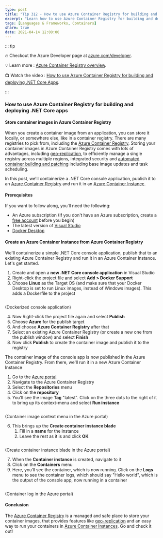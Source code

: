 ```yaml
---
type: post
title: "Tip 312 - How to use Azure Container Registry for building and deploying .NET Core apps"
excerpt: "Learn how to use Azure Container Registry for building and deploying .NET Core apps"
tags: [Languages & Frameworks, Containers]
share: true
date: 2021-04-14 12:00:00
---
```


::: tip 

:fire: Checkout the Azure Developer page at [azure.com/developer](https://azure.com/developer?WT.mc_id=azure-azuredevtips-azureappsdev).

:bulb: Learn more : [Azure Container Registry overview](https://azure.microsoft.com/services/container-registry/?WT.mc_id=docs-azuredevtips-azureappsdev). 

:tv: Watch the video : [How to use Azure Container Registry for building and deploying .NET Core Apps](https://youtu.be/waktLo7JJTw?WT.mc_id=youtube-azuredevtips-azureappsdev).

:::

### How to use Azure Container Registry for building and deploying .NET Core apps

#### Store container images in Azure Container Registry
When you create a container image from an application, you can store it locally, or somewhere else, like in a container registry. There are many registries to pick from, including the [Azure Container Registry](https://azure.microsoft.com/services/container-registry/?WT.mc_id=azure-azuredevtips-azureappsdev). Storing your container images in Azure Container Registry comes with lots of advantages, including [geo-replication](https://docs.microsoft.com/azure/container-registry/container-registry-tasks-overview?WT.mc_id=docs-azuredevtips-azureappsdev), to efficiently manage a single registry across multiple regions, integrated security and [automated container building and patching](https://aka.ms/acr/tasks?WT.mc_id=other-azuredevtips-azureappsdev) including base image updates and task scheduling.

In this post, we'll containerize a .NET Core console application, publish it to an [Azure Container Registry](https://azure.microsoft.com/services/container-registry/?WT.mc_id=docs-azuredevtips-azureappsdev) and run it in an [Azure Container Instance](https://azure.microsoft.com/services/container-instances/?WT.mc_id=azure-azuredevtips-azureappsdev).

#### Prerequisites
If you want to follow along, you'll need the following:
* An Azure subscription (If you don't have an Azure subscription, create a [free account](https://azure.microsoft.com/free/?WT.mc_id=azure-azuredevtips-azureappsdev) before you begin)
* The latest version of [Visual Studio](https://visualstudio.microsoft.com/downloads/?WT.mc_id=microsoft-azuredevtips-azureappsdev)
* [Docker Desktop](https://docs.docker.com/docker-for-windows/install/?WT.mc_id=other-azuredevtips-azureappsdev)

#### Create an Azure Container Instance from Azure Container Registry
We'll containerize a simple .NET Core console application, publish that to an existing Azure Container Registry and run it in an Azure Container Instance. Let's get started.

1. Create and open a **new .NET Core console application** in Visual Studio
2. Right-click the project file and select **Add > Docker Support**
3. Choose **Linux** as the Target OS (and make sure that your Docker Desktop is set to run Linux images, instead of Windows images). This adds a Dockerfile to the project

<img :src="$withBase('/files/96consoledocker.png')">

(Dockerized console application)

4. Now Right-click the project file again and select **Publish**
5. Choose **Azure** for the publish target
6. And choose **Azure Container Registry** after that
7. Select an existing Azure Container Registry (or create a new one from the publish window) and select **Finish**
8. Now click **Publish** to create the container image and publish it to the registry

The container image of the console app is now published in the Azure Container Registry. From there, we'll run it in a new Azure Container Instance

1. Go to the [Azure portal](https://portal.azure.com/?WT.mc_id=azure-azuredevtips-azureappsdev)
2. Navigate to the Azure Container Registry
3. Select the **Repositories** menu
4. Click on the **repository** 
5. You'll see the image **Tag** "latest". Click on the three dots to the right of it to bring up its context-menu and select **Run instance**

<img :src="$withBase('/files/96runinstance.png')">

(Container image context menu in the Azure portal)

6. This brings up the **Create container instance blade**
    1. Fill in a **name** for the instance
    2. Leave the rest as it is and click **OK**

<img :src="$withBase('/files/96createcontainerinstance.png')" width="50%">

(Create container instance blade in the Azure portal)

7. When the **Container instance** is created, navigate to it
8. Click on the **Containers** menu
9. Here, you'll see the container, which is now running. Click on the **Logs** menu to see the container logs, which should say "Hello world", which is the output of the console app, now running in a container

<img :src="$withBase('/files/96result.png')">

(Container log in the Azure portal)

#### Conclusion
The [Azure Container Registry](https://azure.microsoft.com/services/container-registry/?WT.mc_id=azure-azuredevtips-azureappsdev) is a managed and safe place to store your container images, that provides features like [geo-replication](https://docs.microsoft.com/azure/container-registry/container-registry-tasks-overview?WT.mc_id=docs-azuredevtips-azureappsdev) and an easy way to run your containers in [Azure Container Instances](https://azure.microsoft.com/services/container-instances/?WT.mc_id=azure-azuredevtips-azureappsdev). Go and check it out!

